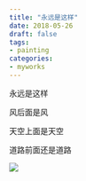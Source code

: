```yaml
---
title: "永远是这样"
date: 2018-05-26
draft: false
tags:
- painting
categories:
- myworks
---
```


永远是这样

风后面是风

天空上面是天空

道路前面还是道路

<img src="/myworks/haizi.jpg">